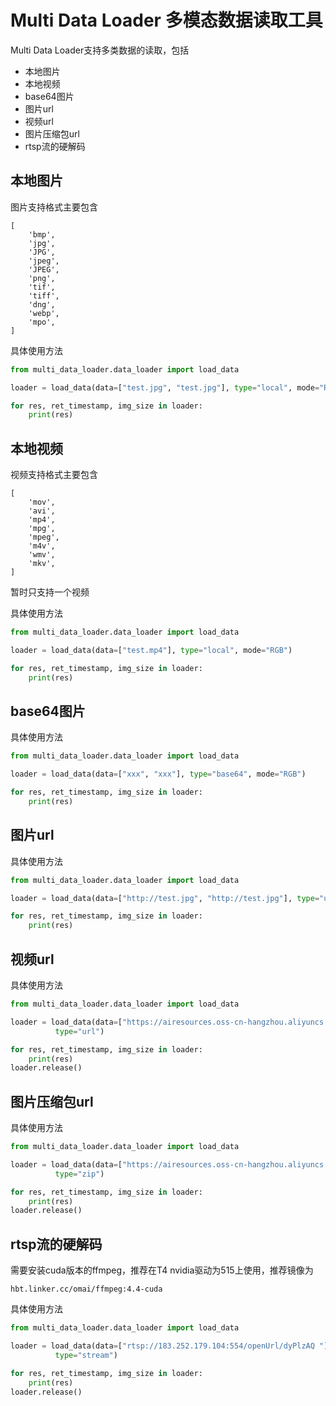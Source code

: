 # Multi Data Loader 多模态数据读取工具

Multi Data Loader支持多类数据的读取，包括
- 本地图片
- 本地视频
- base64图片
- 图片url
- 视频url
- 图片压缩包url
- rtsp流的硬解码


## 本地图片 
图片支持格式主要包含
```angular2html
[
    'bmp',
    'jpg',
    'JPG',
    'jpeg',
    'JPEG',
    'png',
    'tif',
    'tiff',
    'dng',
    'webp',
    'mpo',
]
```
具体使用方法
```python
from multi_data_loader.data_loader import load_data

loader = load_data(data=["test.jpg", "test.jpg"], type="local", mode="RGB")

for res, ret_timestamp, img_size in loader:
    print(res)
```

## 本地视频
视频支持格式主要包含
```angular2html
[
    'mov',
    'avi',
    'mp4',
    'mpg',
    'mpeg',
    'm4v',
    'wmv',
    'mkv',
]
```
暂时只支持一个视频

具体使用方法
```python
from multi_data_loader.data_loader import load_data

loader = load_data(data=["test.mp4"], type="local", mode="RGB")

for res, ret_timestamp, img_size in loader:
    print(res)
```
## base64图片
具体使用方法
```python
from multi_data_loader.data_loader import load_data

loader = load_data(data=["xxx", "xxx"], type="base64", mode="RGB")

for res, ret_timestamp, img_size in loader:
    print(res)
```
## 图片url
具体使用方法
```python
from multi_data_loader.data_loader import load_data

loader = load_data(data=["http://test.jpg", "http://test.jpg"], type="url", mode="RGB")

for res, ret_timestamp, img_size in loader:
    print(res)
```
## 视频url
具体使用方法
```python
from multi_data_loader.data_loader import load_data

loader = load_data(data=["https://airesources.oss-cn-hangzhou.aliyuncs.com/jkl/nj/%E6%96%87%E7%A8%BF1.mp4"],
          type="url")

for res, ret_timestamp, img_size in loader:
    print(res)
loader.release()
```

## 图片压缩包url
具体使用方法
```python
from multi_data_loader.data_loader import load_data

loader = load_data(data=["https://airesources.oss-cn-hangzhou.aliyuncs.com/jkl/nj/%E6%96%87%E7%A8%BF1.zip"],
          type="zip")

for res, ret_timestamp, img_size in loader:
    print(res)
loader.release()
```


## rtsp流的硬解码

需要安装cuda版本的ffmpeg，推荐在T4 nvidia驱动为515上使用，推荐镜像为
```angular2html
hbt.linker.cc/omai/ffmpeg:4.4-cuda
```

具体使用方法
```python
from multi_data_loader.data_loader import load_data

loader = load_data(data=["rtsp://183.252.179.104:554/openUrl/dyPlzAQ "],
          type="stream")

for res, ret_timestamp, img_size in loader:
    print(res)
loader.release()
```